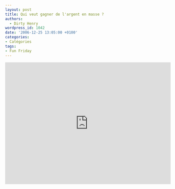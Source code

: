 ```yaml
---
layout: post
title: Qui veut gagner de l'argent en masse ?
authors:
  - Dirty Henry
wordpress_id: 1042
date: '2006-12-25 13:05:00 +0100'
categories:
- Catégories
tags:
- Fun Friday
---
```

<iframe width="540" height="396" src="http://www.youtube.com/embed/_N_1szXrjhI" frameborder="0" allowfullscreen></iframe>

